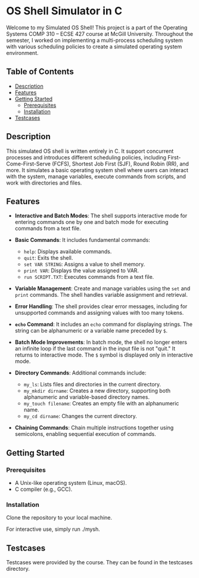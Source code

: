 # OS Shell Simulator in C

Welcome to my Simulated OS Shell! This project is a part of the Operating Systems COMP 310 – ECSE 427 course at McGill University. Throughout the semester, I worked on implementing a multi-process scheduling system with various scheduling policies to create a simulated operating system environment.

## Table of Contents

- [Description](#description)
- [Features](#features)
- [Getting Started](#getting-started)
  - [Prerequisites](#prerequisites)
  - [Installation](#installation)
- [Testcases](#testcases)


## Description

This simulated OS shell is written entirely in C. It support concurrent processes and introduces different scheduling policies, including First-Come-First-Serve (FCFS), Shortest Job First (SJF), Round Robin (RR), and more. It simulates a basic operating system shell where users can interact with the system, manage variables, execute commands from scripts, and work with directories and files.



## Features

- **Interactive and Batch Modes**: The shell supports interactive mode for entering commands one by one and batch mode for executing commands from a text file.

- **Basic Commands**: It includes fundamental commands:
  - `help`: Displays available commands.
  - `quit`: Exits the shell.
  - `set VAR STRING`: Assigns a value to shell memory.
  - `print VAR`: Displays the value assigned to VAR.
  - `run SCRIPT.TXT`: Executes commands from a text file.

- **Variable Management**: Create and manage variables using the `set` and `print` commands. The shell handles variable assignment and retrieval.

- **Error Handling**: The shell provides clear error messages, including for unsupported commands and assigning values with too many tokens.

- **`echo` Command**: It includes an `echo` command for displaying strings. The string can be alphanumeric or a variable name preceded by `$`.

- **Batch Mode Improvements**: In batch mode, the shell no longer enters an infinite loop if the last command in the input file is not "quit." It returns to interactive mode. The `$` symbol is displayed only in interactive mode.

- **Directory Commands**: Additional commands include:
  - `my_ls`: Lists files and directories in the current directory.
  - `my_mkdir dirname`: Creates a new directory, supporting both alphanumeric and variable-based directory names.
  - `my_touch filename`: Creates an empty file with an alphanumeric name.
  - `my_cd dirname`: Changes the current directory.

- **Chaining Commands**: Chain multiple instructions together using semicolons, enabling sequential execution of commands.



## Getting Started

### Prerequisites

- A Unix-like operating system (Linux, macOS).
- C compiler (e.g., GCC).

### Installation

Clone the repository to your local machine.

For interactive use, simply run ./mysh.

## Testcases
Testcases were provided by the course. They can be found in the testcases directory.



